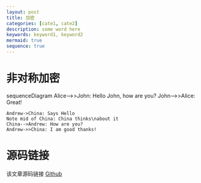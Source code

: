 ```yaml
---
layout: post
title: 加密
categories: [cate1, cate2]
description: some word here
keywords: keyword1, keyword2
mermaid: true
sequence: true
---
```


# 非对称加密

<div class="mermaid">
sequenceDiagram
    Alice-->>John: Hello John, how are you?
    John-->>Alice: Great!
</div>

```sequence
Andrew->China: Says Hello
Note mid of China: China thinks\nabout it
China-->Andrew: How are you?
Andrew->>China: I am good thanks!
```


# 源码链接
该文章源码链接 [Github](url)